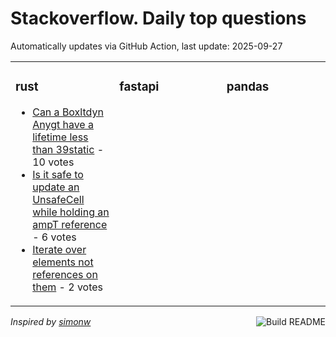 # Stackoverflow. Daily top questions 

Automatically updates via GitHub Action, last update: <!-- date starts -->2025-09-27<!-- date ends -->


<table><tr><td valign="top" width="33%">

### rust
<!-- rust starts -->
* [Can a Boxltdyn Anygt have a lifetime less than 39static](https://stackoverflow.com/questions/79776166/can-a-boxdyn-any-have-a-lifetime-less-than-static) - 10 votes
* [Is it safe to update an UnsafeCell while holding an ampT reference](https://stackoverflow.com/questions/79775412/is-it-safe-to-update-an-unsafecell-while-holding-an-t-reference) - 6 votes
* [Iterate over elements not references on them](https://stackoverflow.com/questions/79775857/iterate-over-elements-not-references-on-them) - 2 votes
<!-- rust ends -->
</td><td valign="top" width="34%">


### fastapi
<!-- fastapi starts -->

<!-- fastapi ends -->
</td><td valign="top" width="34%">


### pandas
<!-- pandas starts -->

<!-- pandas ends -->
</td></tr></table>

<a href="https://github.com/hp0404/hp0404/actions"><img src="https://github.com/hp0404/hp0404/workflows/Build%20README/badge.svg" align="right" alt="Build README"></a> <p>*Inspired by  [simonw](https://github.com/simonw/simonw)*</p>
